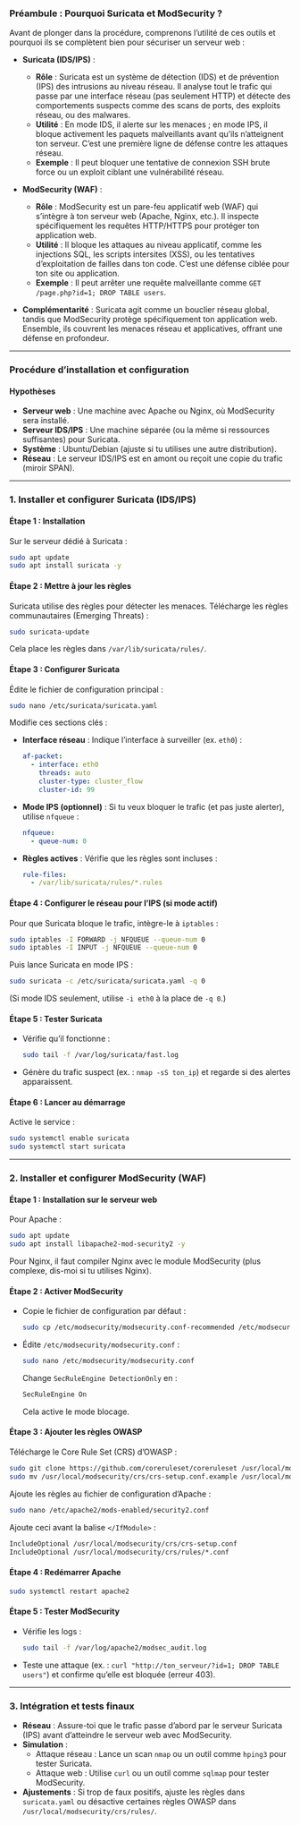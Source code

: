 ### Préambule : Pourquoi Suricata et ModSecurity ?
Avant de plonger dans la procédure, comprenons l’utilité de ces outils et pourquoi ils se complètent bien pour sécuriser un serveur web :

- **Suricata (IDS/IPS)** :
  - **Rôle** : Suricata est un système de détection (IDS) et de prévention (IPS) des intrusions au niveau réseau. Il analyse tout le trafic qui passe par une interface réseau (pas seulement HTTP) et détecte des comportements suspects comme des scans de ports, des exploits réseau, ou des malwares.
  - **Utilité** : En mode IDS, il alerte sur les menaces ; en mode IPS, il bloque activement les paquets malveillants avant qu’ils n’atteignent ton serveur. C’est une première ligne de défense contre les attaques réseau.
  - **Exemple** : Il peut bloquer une tentative de connexion SSH brute force ou un exploit ciblant une vulnérabilité réseau.

- **ModSecurity (WAF)** :
  - **Rôle** : ModSecurity est un pare-feu applicatif web (WAF) qui s’intègre à ton serveur web (Apache, Nginx, etc.). Il inspecte spécifiquement les requêtes HTTP/HTTPS pour protéger ton application web.
  - **Utilité** : Il bloque les attaques au niveau applicatif, comme les injections SQL, les scripts intersites (XSS), ou les tentatives d’exploitation de failles dans ton code. C’est une défense ciblée pour ton site ou application.
  - **Exemple** : Il peut arrêter une requête malveillante comme `GET /page.php?id=1; DROP TABLE users`.

- **Complémentarité** : Suricata agit comme un bouclier réseau global, tandis que ModSecurity protège spécifiquement ton application web. Ensemble, ils couvrent les menaces réseau et applicatives, offrant une défense en profondeur.

---

### Procédure d’installation et configuration

#### Hypothèses
- **Serveur web** : Une machine avec Apache ou Nginx, où ModSecurity sera installé.
- **Serveur IDS/IPS** : Une machine séparée (ou la même si ressources suffisantes) pour Suricata.
- **Système** : Ubuntu/Debian (ajuste si tu utilises une autre distribution).
- **Réseau** : Le serveur IDS/IPS est en amont ou reçoit une copie du trafic (miroir SPAN).

---

### 1. Installer et configurer Suricata (IDS/IPS)
#### Étape 1 : Installation
Sur le serveur dédié à Suricata :
```bash
sudo apt update
sudo apt install suricata -y
```

#### Étape 2 : Mettre à jour les règles
Suricata utilise des règles pour détecter les menaces. Télécharge les règles communautaires (Emerging Threats) :
```bash
sudo suricata-update
```
Cela place les règles dans `/var/lib/suricata/rules/`.

#### Étape 3 : Configurer Suricata
Édite le fichier de configuration principal :
```bash
sudo nano /etc/suricata/suricata.yaml
```
Modifie ces sections clés :
- **Interface réseau** : Indique l’interface à surveiller (ex. `eth0`) :
  ```yaml
  af-packet:
    - interface: eth0
      threads: auto
      cluster-type: cluster_flow
      cluster-id: 99
  ```
- **Mode IPS (optionnel)** : Si tu veux bloquer le trafic (et pas juste alerter), utilise `nfqueue` :
  ```yaml
  nfqueue:
    - queue-num: 0
  ```
- **Règles actives** : Vérifie que les règles sont incluses :
  ```yaml
  rule-files:
    - /var/lib/suricata/rules/*.rules
  ```

#### Étape 4 : Configurer le réseau pour l’IPS (si mode actif)
Pour que Suricata bloque le trafic, intègre-le à `iptables` :
```bash
sudo iptables -I FORWARD -j NFQUEUE --queue-num 0
sudo iptables -I INPUT -j NFQUEUE --queue-num 0
```
Puis lance Suricata en mode IPS :
```bash
sudo suricata -c /etc/suricata/suricata.yaml -q 0
```
(Si mode IDS seulement, utilise `-i eth0` à la place de `-q 0`.)

#### Étape 5 : Tester Suricata
- Vérifie qu’il fonctionne :
  ```bash
  sudo tail -f /var/log/suricata/fast.log
  ```
- Génère du trafic suspect (ex. : `nmap -sS ton_ip`) et regarde si des alertes apparaissent.

#### Étape 6 : Lancer au démarrage
Active le service :
```bash
sudo systemctl enable suricata
sudo systemctl start suricata
```

---

### 2. Installer et configurer ModSecurity (WAF)
#### Étape 1 : Installation sur le serveur web
Pour Apache :
```bash
sudo apt update
sudo apt install libapache2-mod-security2 -y
```
Pour Nginx, il faut compiler Nginx avec le module ModSecurity (plus complexe, dis-moi si tu utilises Nginx).

#### Étape 2 : Activer ModSecurity
- Copie le fichier de configuration par défaut :
  ```bash
  sudo cp /etc/modsecurity/modsecurity.conf-recommended /etc/modsecurity/modsecurity.conf
  ```
- Édite `/etc/modsecurity/modsecurity.conf` :
  ```bash
  sudo nano /etc/modsecurity/modsecurity.conf
  ```
  Change `SecRuleEngine DetectionOnly` en :
  ```bash
  SecRuleEngine On
  ```
  Cela active le mode blocage.

#### Étape 3 : Ajouter les règles OWASP
Télécharge le Core Rule Set (CRS) d’OWASP :
```bash
sudo git clone https://github.com/coreruleset/coreruleset /usr/local/modsecurity/crs
sudo mv /usr/local/modsecurity/crs/crs-setup.conf.example /usr/local/modsecurity/crs/crs-setup.conf
```
Ajoute les règles au fichier de configuration d’Apache :
```bash
sudo nano /etc/apache2/mods-enabled/security2.conf
```
Ajoute ceci avant la balise `</IfModule>` :
```apache
IncludeOptional /usr/local/modsecurity/crs/crs-setup.conf
IncludeOptional /usr/local/modsecurity/crs/rules/*.conf
```

#### Étape 4 : Redémarrer Apache
```bash
sudo systemctl restart apache2
```

#### Étape 5 : Tester ModSecurity
- Vérifie les logs :
  ```bash
  sudo tail -f /var/log/apache2/modsec_audit.log
  ```
- Teste une attaque (ex. : `curl "http://ton_serveur/?id=1; DROP TABLE users"`) et confirme qu’elle est bloquée (erreur 403).

---

### 3. Intégration et tests finaux
- **Réseau** : Assure-toi que le trafic passe d’abord par le serveur Suricata (IPS) avant d’atteindre le serveur web avec ModSecurity.
- **Simulation** :
  - Attaque réseau : Lance un scan `nmap` ou un outil comme `hping3` pour tester Suricata.
  - Attaque web : Utilise `curl` ou un outil comme `sqlmap` pour tester ModSecurity.
- **Ajustements** : Si trop de faux positifs, ajuste les règles dans `suricata.yaml` ou désactive certaines règles OWASP dans `/usr/local/modsecurity/crs/rules/`.
